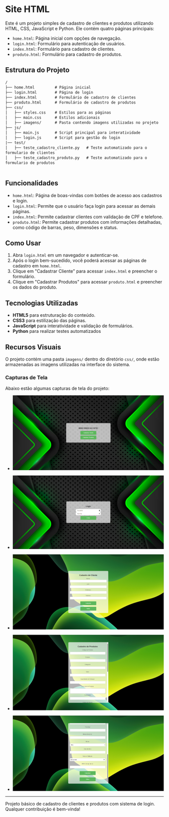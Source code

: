 # Site HTML

Este é um projeto simples de cadastro de clientes e produtos utilizando HTML, CSS, JavaScript e Python. Ele contém quatro páginas principais:

- `home.html`: Página inicial com opções de navegação.
- `login.html`: Formulário para autenticação de usuários.
- `index.html`: Formulário para cadastro de clientes.
- `produto.html`: Formulário para cadastro de produtos.

## Estrutura do Projeto

```
/
├── home.html         # Página inicial
├── login.html        # Página de login
├── index.html        # Formulário de cadastro de clientes
├── produto.html      # Formulário de cadastro de produtos
├── css/
│   ├── styles.css    # Estilos para as páginas
│   ├── main.css      # Estilos adicionais
│   ├── imagens/      # Pasta contendo imagens utilizadas no projeto
├── js/
│   ├── main.js       # Script principal para interatividade
│   ├── login.js      # Script para gestão do login
|── test/
│   ├── teste_cadastro_cliente.py   # Teste automatizado para o formulario de clientes
│   ├── teste_cadastro_produto.py   # Teste automatizado para o formulario de produtos
    
```

## Funcionalidades

- `home.html`: Página de boas-vindas com botões de acesso aos cadastros e login.
- `login.html`: Permite que o usuário faça login para acessar as demais páginas.
- `index.html`: Permite cadastrar clientes com validação de CPF e telefone.
- `produto.html`: Permite cadastrar produtos com informações detalhadas, como código de barras, peso, dimensões e status.

## Como Usar

1. Abra `login.html` em um navegador e autenticar-se.
3. Após o login bem-sucedido, você poderá acessar as páginas de cadastro em `home.html`.
4. Clique em "Cadastrar Cliente" para acessar `index.html` e preencher o formulário.
5. Clique em "Cadastrar Produtos" para acessar `produto.html` e preencher os dados do produto.

## Tecnologias Utilizadas

- **HTML5** para estruturação do conteúdo.
- **CSS3** para estilização das páginas.
- **JavaScript** para interatividade e validação de formulários.
- **Python** para realizar testes automatizados

## Recursos Visuais

O projeto contém uma pasta `imagens/` dentro do diretório `css/`, onde estão armazenadas as imagens utilizadas na interface do sistema.

### Capturas de Tela

Abaixo estão algumas capturas de tela do projeto:

- ![Página Inicial](css/imagens/home.png)
  
- ![Login](css/imagens/login.png)
- ![Cadastro de Cliente](css/imagens/cadastro_cliente.png)
- ![Cadastro de Produto](css/imagens/cadastro_produto1.png)
- ![Cadastro de Produto](css/imagens/cadastro_produto2.png)

---

Projeto básico de cadastro de clientes e produtos com sistema de login. Qualquer contribuição é bem-vinda!

